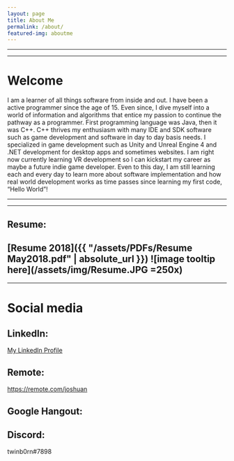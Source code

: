 ```yaml
---
layout: page
title: About Me
permalink: /about/
featured-img: aboutme
---
```



---
---

# Welcome

   I am a learner of all things software from inside and out. I have been a active programmer since the age of 15. Even since, I dive myself into a world of information and algorithms that entice my passion to continue the pathway as a programmer. First programming language was Java, then it was C++. C++ thrives my enthusiasm with many IDE and SDK software such as game development and software in day to day basis needs. I specialized in game development such as Unity and Unreal Engine 4 and .NET development for desktop apps and sometimes websites. I am right now currently learning VR development so I can kickstart my career as maybe a future indie game developer. Even to this day, I am still learning each and every day to learn more about software implementation and how real world development works as time passes since learning my first code, “Hello World”!


---
---

## Resume:
[Resume 2018]({{ "/assets/PDFs/Resume May2018.pdf" | absolute_url }})
![image tooltip here](/assets/img/Resume.JPG =250x)
---
---


# Social media

## LinkedIn:
[My LinkedIn Profile ](https://www.linkedin.com/in/joshuanguyensoft1995)

## Remote:
https://remote.com/joshuan

## Google Hangout:


## Discord:
twinb0rn#7898

